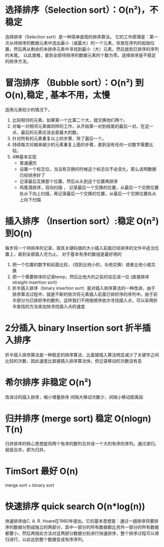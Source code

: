 
# 选择排序（Selection sort）：O(n²)，不稳定
选择排序（Selection sort）是一种简单直观的排序算法。
它的工作原理是：第一次从待排序的数据元素中选出最小（或最大）的一个元素，存放在序列的起始位置，然后再从剩余的未排序元素中寻找到最小（大）元素，然后放到已排序的序列的末尾。
以此类推，直到全部待排序的数据元素的个数为零。选择排序是不稳定的排序方法。

# 冒泡排序 （Bubble sort）：O(n²) 到 O(n),稳定 , 基本不用，太慢
适用元素较少的情况下，
1. 比较相邻的元素。如果第一个比第二个大，就交换他们两个。
2. 对每一对相邻元素做同样的工作，从开始第一对到结尾的最后一对。在这一点，最后的元素应该会是最大的数。
3. 针对所有的元素重复以上的步骤，除了最后一个。
4. 持续每次对越来越少的元素重复上面的步骤，直到没有任何一对数字需要比较。
5. 4种基本实现
   + 普通遍历
   + 设置一个标志位，当没有交换的时候这个标志位不会变化，那么说明数据已经排序好了
   + 记录最后互换那个位置，然后从头到这个位置再排序
   + 鸡尾酒排序，双向扫描 ， 记录最后一个交换的位置，从最后一个交换位置处从下向上扫描，再记录最后一个交换的位置，从最后一个交换位置处从上向下扫描

# 插入排序 （Insertion sort）:稳定 O(n²) 到O(n)
每步将一个待排序的记录，按其关键码值的大小插入前面已经排序的文件中适当位置上，直到全部插入完为止。
对于基本有序的数组是最好用的
1. 把一个位置的数字和前面比较，（找到比他小的，与他交换）或者比他小就交换
2. 把一个需要排序的记录temp，然后比他大的之前的往后诺一位 (直接排序straight insertion sort)
3. 折半插入排序（binary insertion sort）是对插入排序算法的一种改进，由于排序算法过程中，就是不断的依次将元素插入前面已排好序的序列中。由于前半部分为已排好序的数列，这样我们不用按顺序依次寻找插入点，可以采用折半查找的方法来加快寻找插入点的速度

# 2分插入 binary Insertion sort 折半插入排序
折半插入排序算法是一种稳定的排序算法，比直接插入算法明显减少了关键字之间比较的次数，因此速度比直接插入排序算法快，但记录移动的次数没有变

# 希尔排序 非稳定 O(n²)
改进过的插入排序，缩小增量排序
间隔大移动次数少，间隔小移动距离段
 
# 归并排序 (merge sort) 稳定 O(nlogn)	T(n)	
归并排序的核心思想是将两个有序的数列合并成一个大的有序的序列。通过递归，层层合并，即为归并。

# TimSort 最好 O(n)	
merge sort + binary sort 


# 快速排序 quick search O(n*log(n))
快速排序由C. A. R. Hoare在1960年提出。它的基本思想是：通过一趟排序将要排序的数据分割成独立的两部分，其中一部分的所有数据都比另外一部分的所有数据都要小，然后再按此方法对这两部分数据分别进行快速排序，整个排序过程可以递归进行，以此达到整个数据变成有序序列。
